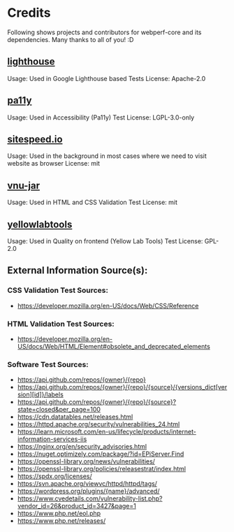 # Credits
Following shows projects and contributors for webperf-core and its dependencies.
Many thanks to all of you! :D

## [lighthouse](https://www.npmjs.com/package/lighthouse)
Usage: Used in Google Lighthouse based Tests
License: Apache-2.0

## [pa11y](https://www.npmjs.com/package/pa11y)
Usage: Used in Accessibility (Pa11y) Test
License: LGPL-3.0-only

## [sitespeed.io](https://www.npmjs.com/package/sitespeed.io)
Usage: Used in the background in most cases where we need to visit website as browser
License: mit

## [vnu-jar](https://www.npmjs.com/package/vnu-jar)
Usage: Used in HTML and CSS Validation Test
License: mit

## [yellowlabtools](https://www.npmjs.com/package/yellowlabtools)
Usage: Used in Quality on frontend (Yellow Lab Tools) Test
License: GPL-2.0

## External Information Source(s):
### CSS Validation Test Sources:
- https://developer.mozilla.org/en-US/docs/Web/CSS/Reference

### HTML Validation Test Sources:
- https://developer.mozilla.org/en-US/docs/Web/HTML/Element#obsolete_and_deprecated_elements

### Software Test Sources:
- https://api.github.com/repos/{owner}/{repo}
- https://api.github.com/repos/{owner}/{repo}/{source}/{versions_dict[version][id]}/labels
- https://api.github.com/repos/{owner}/{repo}/{source}?state=closed&per_page=100
- https://cdn.datatables.net/releases.html
- https://httpd.apache.org/security/vulnerabilities_24.html
- https://learn.microsoft.com/en-us/lifecycle/products/internet-information-services-iis
- https://nginx.org/en/security_advisories.html
- https://nuget.optimizely.com/package/?id=EPiServer.Find
- https://openssl-library.org/news/vulnerabilities/
- https://openssl-library.org/policies/releasestrat/index.html
- https://spdx.org/licenses/
- https://svn.apache.org/viewvc/httpd/httpd/tags/
- https://wordpress.org/plugins/{name}/advanced/
- https://www.cvedetails.com/vulnerability-list.php?vendor_id=26&product_id=3427&page=1
- https://www.php.net/eol.php
- https://www.php.net/releases/

